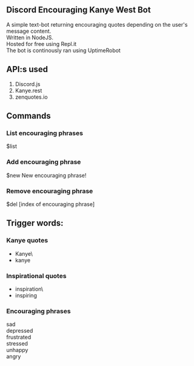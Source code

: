 Discord Encouraging Kanye West Bot
---
A simple text-bot returning encouraging quotes depending on the user's message content.\
Written in NodeJS.\
Hosted for free using Repl.it\
The bot is continously ran using UptimeRobot

## API:s used

1. Discord.js
2. Kanye.rest
3. zenquotes.io

## Commands

### List encouraging phrases
$list

### Add encouraging phrase
$new New encouraging phrase!

### Remove encouraging phrase
$del [index of encouraging phrase]

## Trigger words:

### Kanye quotes
- Kanye\
- kanye

### Inspirational quotes
- inspiration\
- inspiring

### Encouraging phrases
sad\
depressed\
frustrated\
stressed\
unhappy\
angry
